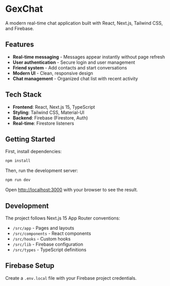 # GexChat

A modern real-time chat application built with React, Next.js, Tailwind CSS, and Firebase.

## Features

- **Real-time messaging** - Messages appear instantly without page refresh
- **User authentication** - Secure login and user management
- **Friend system** - Add contacts and start conversations
- **Modern UI** - Clean, responsive design
- **Chat management** - Organized chat list with recent activity

## Tech Stack

- **Frontend**: React, Next.js 15, TypeScript
- **Styling**: Tailwind CSS, Material-UI
- **Backend**: Firebase (Firestore, Auth)
- **Real-time**: Firestore listeners

## Getting Started

First, install dependencies:

```bash
npm install
```

Then, run the development server:

```bash
npm run dev
```

Open [http://localhost:3000](http://localhost:3000) with your browser to see the result.

## Development

The project follows Next.js 15 App Router conventions:

- `/src/app` - Pages and layouts
- `/src/components` - React components
- `/src/hooks` - Custom hooks
- `/src/lib` - Firebase configuration
- `/src/types` - TypeScript definitions

## Firebase Setup

Create a `.env.local` file with your Firebase project credentials.
